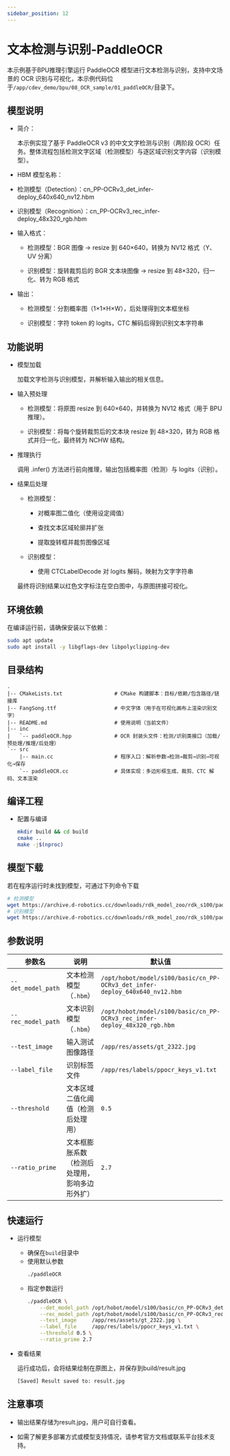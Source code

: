 ```yaml
---
sidebar_position: 12
---
```


# 文本检测与识别-PaddleOCR

本示例基于BPU推理引擎运行 PaddleOCR 模型进行文本检测与识别，支持中文场景的 OCR 识别与可视化，本示例代码位于`/app/cdev_demo/bpu/08_OCR_sample/01_paddleOCR/`目录下。


## 模型说明
- 简介：

    本示例实现了基于 PaddleOCR v3 的中文文字检测与识别（两阶段 OCR）任务。整体流程包括检测文字区域（检测模型）与逐区域识别文字内容（识别模型）。

- HBM 模型名称：

- 检测模型（Detection）：cn_PP-OCRv3_det_infer-deploy_640x640_nv12.hbm

- 识别模型（Recognition）：cn_PP-OCRv3_rec_infer-deploy_48x320_rgb.hbm

- 输入格式：

    - 检测模型：BGR 图像 → resize 到 640×640，转换为 NV12 格式（Y、UV 分离）

    - 识别模型：旋转裁剪后的 BGR 文本块图像 → resize 到 48×320，归一化、转为 RGB 格式

- 输出：

    - 检测模型：分割概率图（1×1×H×W），后处理得到文本框坐标

    - 识别模型：字符 token 的 logits，CTC 解码后得到识别文本字符串

## 功能说明
- 模型加载

    加载文字检测与识别模型，并解析输入输出的相关信息。

- 输入预处理

    - 检测模型：将原图 resize 到 640×640，并转换为 NV12 格式（用于 BPU 推理）。

    - 识别模型：将每个旋转裁剪后的文本块 resize 到 48×320，转为 RGB 格式并归一化，最终转为 NCHW 结构。

- 推理执行

    调用 .infer() 方法进行前向推理，输出包括概率图（检测）与 logits（识别）。

- 结果后处理

    - 检测模型：

        - 对概率图二值化（使用设定阈值）

        - 查找文本区域轮廓并扩张

        - 提取旋转框并裁剪图像区域

    - 识别模型：

        - 使用 CTCLabelDecode 对 logits 解码，映射为文字字符串

    最终将识别结果以红色文字标注在空白图中，与原图拼接可视化。

## 环境依赖
在编译运行前，请确保安装以下依赖：
```bash
sudo apt update
sudo apt install -y libgflags-dev libpolyclipping-dev
```

## 目录结构
```text
.
|-- CMakeLists.txt                 # CMake 构建脚本：目标/依赖/包含路径/链接库
|-- FangSong.ttf                   # 中文字体（用于在可视化画布上渲染识别文字）
|-- README.md                      # 使用说明（当前文件）
|-- inc
|   `-- paddleOCR.hpp              # OCR 封装头文件：检测/识别类接口（加载/预处理/推理/后处理）
`-- src
    |-- main.cc                    # 程序入口：解析参数→检测→裁剪→识别→可视化→保存
    `-- paddleOCR.cc               # 具体实现：多边形框生成、裁剪、CTC 解码、文本渲染
```

## 编译工程
- 配置与编译
    ```bash
    mkdir build && cd build
    cmake ..
    make -j$(nproc)
    ```

## 模型下载
若在程序运行时未找到模型，可通过下列命令下载
```bash
# 检测模型
wget https://archive.d-robotics.cc/downloads/rdk_model_zoo/rdk_s100/paddle_ocr/cn_PP-OCRv3_det_infer-deploy_640x640_nv12.hbm
# 识别模型
wget https://archive.d-robotics.cc/downloads/rdk_model_zoo/rdk_s100/paddle_ocr/cn_PP-OCRv3_rec_infer-deploy_48x320_rgb.hbm
```

## 参数说明
| 参数名                | 说明                                  | 默认值                                                                         |
| ------------------ | ----------------------------------- | --------------------------------------------------------------------------- |
| `--det_model_path` | 文本检测模型（`.hbm`）                    | `/opt/hobot/model/s100/basic/cn_PP-OCRv3_det_infer-deploy_640x640_nv12.hbm` |
| `--rec_model_path` | 文本识别模型（`.hbm`）                    | `/opt/hobot/model/s100/basic/cn_PP-OCRv3_rec_infer-deploy_48x320_rgb.hbm`  |
| `--test_image`     | 输入测试图像路径                            | `/app/res/assets/gt_2322.jpg`                                        |
| `--label_file`     | 识别标签文件                                | `/app/res/labels/ppocr_keys_v1.txt`                       |
| `--threshold`      | 文本区域二值化阈值（检测后处理用）                   | `0.5`                                                        |
| `--ratio_prime`    | 文本框膨胀系数（检测后处理用，影响多边形外扩）        | `2.7`                                                        |



## 快速运行
- 运行模型
    - 确保在`build`目录中
    - 使用默认参数
        ```bash
        ./paddleOCR
        ```
    - 指定参数运行
        ```bash
        ./paddleOCR \
            --det_model_path /opt/hobot/model/s100/basic/cn_PP-OCRv3_det_infer-deploy_640x640_nv12.hbm \
            --rec_model_path /opt/hobot/model/s100/basic/cn_PP-OCRv3_rec_infer-deploy_48x320_rgb.hbm \
            --test_image     /app/res/assets/gt_2322.jpg \
            --label_file     /app/res/labels/ppocr_keys_v1.txt \
            --threshold 0.5 \
            --ratio_prime 2.7
        ```
- 查看结果

    运行成功后，会将结果绘制在原图上，并保存到build/result.jpg
    ```bash
    [Saved] Result saved to: result.jpg
    ```

## 注意事项
- 输出结果存储为result.jpg，用户可自行查看。

- 如需了解更多部署方式或模型支持情况，请参考官方文档或联系平台技术支持。
